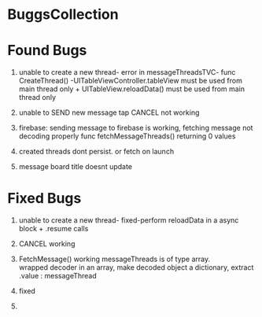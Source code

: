 #  BuggsCollection

# Found Bugs
1. unable to create a new thread- error in messageThreadsTVC- func CreateThread() -UITableViewController.tableView must be used from main thread only + UITableView.reloadData() must be used from main thread only 

2. unable to SEND new message
    tap CANCEL not working
    
3. firebase: sending message to firebase is working, fetching message not decoding properly
         func fetchMessageThreads() returning 0 values

 4.  created threads dont persist. or fetch on launch 
 
 5. message board title doesnt update




# Fixed Bugs
1. unable to create a new thread- fixed-perform reloadData in a async block + .resume calls

2. CANCEL working

3. FetchMessage() working
        messageThreads is of type array.        
        wrapped  decoder in an array, make decoded object a dictionary, extract .value : messageThread
        
4. fixed

5.
        
        
        
